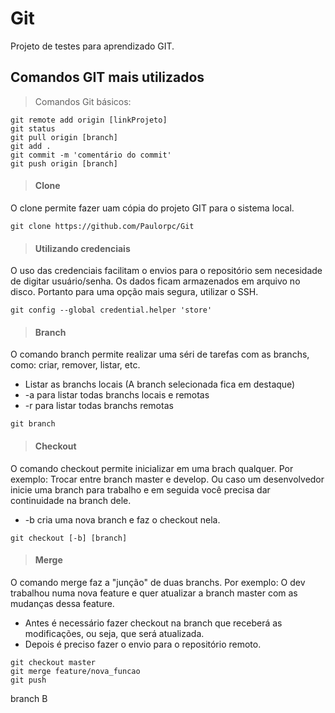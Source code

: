 # Git
Projeto de testes para aprendizado GIT. 

## Comandos GIT mais utilizados

> Comandos Git básicos:
```
git remote add origin [linkProjeto]
git status
git pull origin [branch]
git add .
git commit -m 'comentário do commit'
git push origin [branch]
```


> #### Clone
O clone permite fazer uam cópia do projeto GIT para o sistema local. 
```
git clone https://github.com/Paulorpc/Git
```


> #### Utilizando credenciais
O uso das credenciais facilitam o envios para o repositório sem necesidade de digitar usuário/senha. Os dados ficam armazenados em arquivo no disco. Portanto para uma opção mais segura, utilizar o SSH. 
```
git config --global credential.helper 'store'
```

> #### Branch
O comando branch permite realizar uma séri de tarefas com as branchs, como: criar, remover, listar, etc.
- Listar as branchs locais (A branch selecionada fica em destaque)
- -a para listar todas branchs locais e remotas
- -r para listar todas branchs remotas
```
git branch 
```


> #### Checkout
O comando checkout permite inicializar em uma brach qualquer. Por exemplo: Trocar entre branch master e develop. Ou caso um desenvolvedor inicie uma branch para trabalho e em seguida você precisa dar continuidade na branch dele.
- -b cria uma nova branch e faz o checkout nela. 
```
git checkout [-b] [branch]
```

> #### Merge
O comando merge faz a "junção" de duas branchs. Por exemplo: O dev trabalhou numa nova feature e quer atualizar a branch master com as mudanças dessa feature.
- Antes é necessário fazer checkout na branch que receberá as modificações, ou seja, que será atualizada.
- Depois é preciso fazer o envio para o repositório remoto.   
```
git checkout master
git merge feature/nova_funcao
git push
```

branch B

